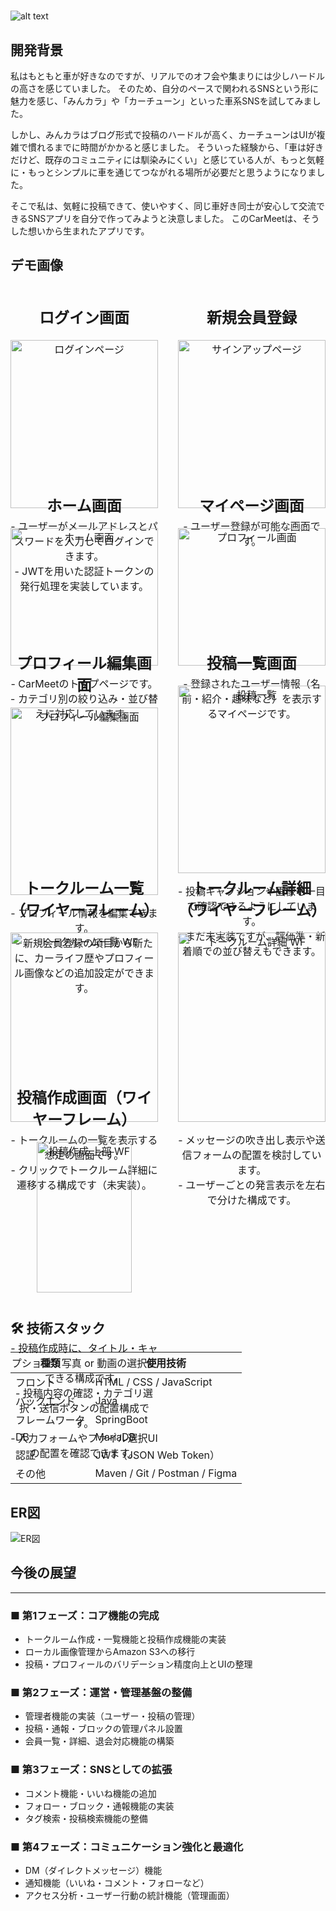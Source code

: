 # 
![alt text](carmeet-1.png)

## 開発背景

私はもともと車が好きなのですが、リアルでのオフ会や集まりには少しハードルの高さを感じていました。
そのため、自分のペースで関われるSNSという形に魅力を感じ、「みんカラ」や「カーチューン」といった車系SNSを試してみました。

しかし、みんカラはブログ形式で投稿のハードルが高く、カーチューンはUIが複雑で慣れるまでに時間がかかると感じました。
そういった経験から、「車は好きだけど、既存のコミュニティには馴染みにくい」と感じている人が、もっと気軽に・もっとシンプルに車を通じてつながれる場所が必要だと思うようになりました。

そこで私は、気軽に投稿できて、使いやすく、同じ車好き同士が安心して交流できるSNSアプリを自分で作ってみようと決意しました。
このCarMeetは、そうした想いから生まれたアプリです。



## デモ画像


  <div style="display: grid; grid-template-columns: 1fr 1fr; gap: 32px;">
  <div style="text-align: center; font-size: 16px;">
    <h2>ログイン画面</h2>
    <img src="login-page.png" alt="ログインページ" style="width:100%; max-height:300px; object-fit: contain;">
    <p>
      - ユーザーがメールアドレスとパスワードを入力してログインできます。<br>
      - JWTを用いた認証トークンの発行処理を実装しています。
    </p>
  </div>
 <div style="text-align: center; font-size: 16px;">
    <h2>新規会員登録</h2>
    <img src="signup-page.png" alt="サインアップページ" style="width:100%; max-height:300px; object-fit: contain;">
    <p>
      - ユーザー登録が可能な画面です。<br>
    </p>
  </div>
  <div style="text-align: center; font-size: 16px;">
    <h2>ホーム画面</h2>
    <img src="index-page.png" alt="ホーム画面" style="width:100%; max-height:300px; object-fit: contain;">
    <p>
      - CarMeetのトップページです。<br>
      - カテゴリ別の絞り込み・並び替えに対応しています。
    </p>
  </div>
  <div style="text-align: center; font-size: 16px;">
    <h2>マイページ画面</h2>
    <img src="profile-page.png" alt="プロフィール画面" style="width:100%; max-height:300px; object-fit: contain;">
    <p>
      - 登録されたユーザー情報（名前・紹介・趣味など）を表示するマイページです。
    </p>
  </div>
  <div style="text-align: center; font-size: 16px;">
    <h2>プロフィール編集画面</h2>
    <img src="edit-profile-page.png" alt="プロフィール編集画面" style="width:100%; max-height:300px; object-fit: contain;">
    <p>
      - プロフィール情報を編集できます。<br>
      - 新規会員登録の項目から新たに、カーライフ歴やプロフィール画像などの追加設定ができます。
    </p>
  </div>
  <div style="text-align: center; font-size: 16px;">
    <h2>投稿一覧画面</h2>
    <img src="postlist-page.png" alt="投稿一覧" style="width:100%; max-height:300px; object-fit: contain;">
    <p>
      - 投稿キャプションや画像も一目で確認できるようにしています。<br>
      - まだ未実装ですが、評価準・新着順での並び替えもできます。
    </p>
  </div>
  <div style="text-align: center; font-size: 16px;">
    <h2>トークルーム一覧（ワイヤーフレーム）</h2>
    <img src="Car Meet ワイヤーフレーム（トークルーム）.drawio-1.png" alt="トークルーム一覧 WF" style="width:100%; max-height:350px; object-fit: contain;">
    <p>
      - トークルームの一覧を表示する想定の画面です。<br>
      - クリックでトークルーム詳細に遷移する構成です（未実装）。
    </p>
  </div>
  <div style="text-align: center; font-size: 16px;">
    <h2>トークルーム詳細（ワイヤーフレーム）</h2>
    <img src="Car Meet ワイヤーフレーム（トークルーム詳細）.drawio-1.png" alt="トークルーム詳細 WF" style="width:100%; max-height:380px; object-fit: contain;">
    <p>
      - メッセージの吹き出し表示や送信フォームの配置を検討しています。<br>
      - ユーザーごとの発言表示を左右で分けた構成です。
    </p>
  </div>
  <div style="text-align: center; font-size: 16px;">
    <h2>投稿作成画面（ワイヤーフレーム）</h2>
    <img src="Car Meet ワイヤーフレーム（投稿作成ページ（写真・動画投稿を選択した場合））.drawio.png" alt="投稿作成 上部 WF" style="width:80%; max-height:400px; object-fit: contain;">
    <p>
      - 投稿作成時に、タイトル・キャプション・写真 or 動画の選択ができる構成です。<br>
      - 投稿内容の確認・カテゴリ選択・送信ボタンの配置構成です。<br>
      - 入力フォームやファイル選択UIの配置を確認できます。
    </p>
  </div>

</div>


## 🛠 技術スタック

| 種類         | 使用技術                         |
|--------------|----------------------------------|
| フロント     | HTML / CSS / JavaScript |
| バックエンド | Java                               |
| フレームワーク| SpringBoot                        |
| DB           | MariaDB                           |
| 認証         | JWT（JSON Web Token）              |
| その他       | Maven / Git / Postman / Figma     |

## ER図

<div style="text-align: left;">
  <img src="Car Meet ER図.drawio.png" alt="ER図" style="max-width: 100%; max-height: 600px; object-fit: contain;">
</div>

## 今後の展望

<hr />

<h3>■ 第1フェーズ：コア機能の完成</h3>
<ul>
  <li>トークルーム作成・一覧機能と投稿作成機能の実装</li>
  <li>ローカル画像管理からAmazon S3への移行</li>
  <li>投稿・プロフィールのバリデーション精度向上とUIの整理</li>
</ul>

<h3>■ 第2フェーズ：運営・管理基盤の整備</h3>
<ul>
  <li>管理者機能の実装（ユーザー・投稿の管理）</li>
  <li>投稿・通報・ブロックの管理パネル設置</li>
  <li>会員一覧・詳細、退会対応機能の構築</li>
</ul>

<h3>■ 第3フェーズ：SNSとしての拡張</h3>
<ul>
  <li>コメント機能・いいね機能の追加</li>
  <li>フォロー・ブロック・通報機能の実装</li>
  <li>タグ検索・投稿検索機能の整備</li>
</ul>

<h3>■ 第4フェーズ：コミュニケーション強化と最適化</h3>
<ul>
  <li>DM（ダイレクトメッセージ）機能</li>
  <li>通知機能（いいね・コメント・フォローなど）</li>
  <li>アクセス分析・ユーザー行動の統計機能（管理画面）</li>
</ul>
